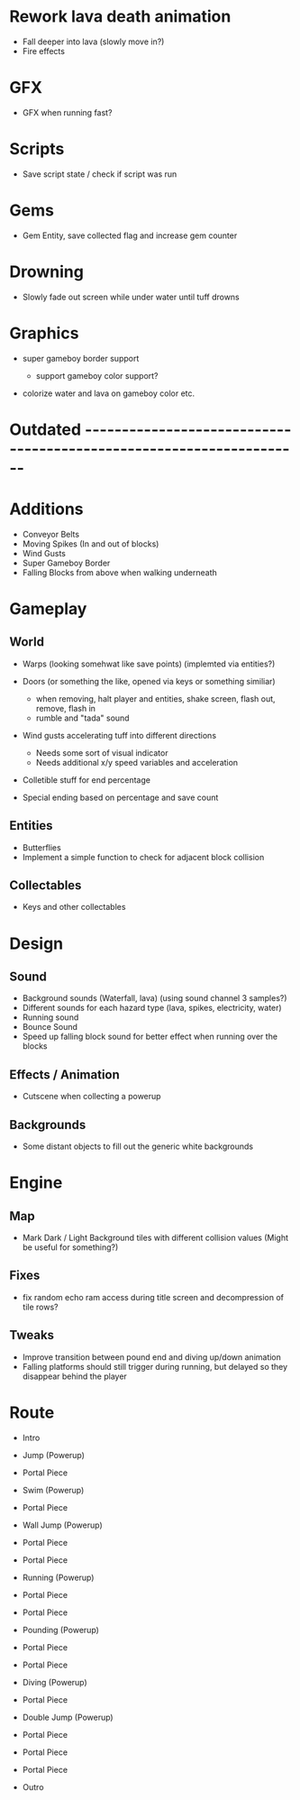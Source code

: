 # Rework lava death animation

- Fall deeper into lava (slowly move in?)
- Fire effects


# GFX 

- GFX when running fast?

# Scripts

- Save script state / check if script was run

# Gems

- Gem Entity, save collected flag and increase gem counter


# Drowning

- Slowly fade out screen while under water until tuff drowns


# Graphics

- super gameboy border support
    - support gameboy color support?

- colorize water and lava on gameboy color etc.


# Outdated --------------------------------------------------------------------



# Additions

- Conveyor Belts
- Moving Spikes (In and out of blocks)
- Wind Gusts
- Super Gameboy Border
- Falling Blocks from above when walking underneath


# Gameplay

## World

- Warps (looking somehwat like save points) (implemted via entities?)
- Doors (or something the like, opened via keys or something similiar)

    - when removing, halt player and entities, shake screen, flash out, remove, flash in
    - rumble and "tada" sound

- Wind gusts accelerating tuff into different directions

    - Needs some sort of visual indicator
    - Needs additional x/y speed variables and acceleration

- Colletible stuff for end percentage
- Special ending based on percentage and save count

## Entities

- Butterflies
- Implement a simple function to check for adjacent block collision


## Collectables

- Keys and other collectables


# Design

## Sound

- Background sounds (Waterfall, lava) (using sound channel 3 samples?)
- Different sounds for each hazard type (lava, spikes, electricity, water)
- Running sound
- Bounce Sound
- Speed up falling block sound for better effect when running over the blocks

## Effects / Animation

- Cutscene when collecting a powerup

## Backgrounds

- Some distant objects to fill out the generic white backgrounds


# Engine

## Map

- Mark Dark / Light Background tiles with different collision values (Might be useful for something?)


## Fixes

- fix random echo ram access during title screen and decompression of tile rows?


## Tweaks

- Improve transition between pound end and diving up/down animation
- Falling platforms should still trigger during running, but delayed so they disappear behind the player


# Route

- Intro
- Jump (Powerup)
- Portal Piece

- Swim (Powerup)
- Portal Piece

- Wall Jump (Powerup)
- Portal Piece
- Portal Piece

- Running (Powerup)
- Portal Piece
- Portal Piece

- Pounding (Powerup)
- Portal Piece
- Portal Piece

- Diving (Powerup)
- Portal Piece

- Double Jump (Powerup)
- Portal Piece
- Portal Piece
- Portal Piece

- Outro

